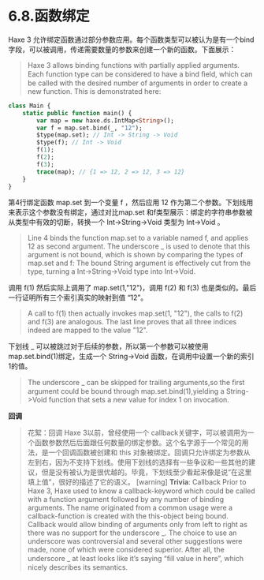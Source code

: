# 6.8.函数绑定

Haxe 3 允许绑定函数通过部分参数应用。每个函数类型可以被认为是有一个bind字段，可以被调用，传递需要数量的参数来创建一个新的函数。下面展示：

> Haxe 3 allows binding functions with partially applied arguments. Each function type can be considered to have a bind ﬁeld, which can be called with the desired number of arguments in order to create a new function. This is demonstrated here:

```haxe
class Main { 
    static public function main() { 
        var map = new haxe.ds.IntMap<String>();
        var f = map.set.bind(_, "12");
        $type(map.set); // Int -> String -> Void 
        $type(f); // Int -> Void 
        f(1); 
        f(2);
        f(3); 
        trace(map); // {1 => 12, 2 => 12, 3 => 12} 
    } 
} 
```

第4行绑定函数 map.set 到一个变量 f ，然后应用 12 作为第二个参数。下划线用来表示这个参数没有绑定，通过对比map.set 和f类型展示：绑定的字符串参数被从类型中有效的切断，转换一个 Int->String->Void 类型为 Int->Void 。

> Line 4 binds the function map.set to a variable named f, and applies 12 as second argument. The underscore _ is used to denote that this argument is not bound, which is shown by comparing the types of map.set and f: The bound String argument is effectively cut from the type, turning a Int->String->Void type into Int->Void.

调用 f(1) 然后实际上调用了 map.set(1,"12")，调用 f(2) 和 f(3) 也是类似的。最后一行证明所有三个索引真实的映射到值 “12”。

> A call to f(1) then actually invokes map.set(1, "12"), the calls to f(2) and f(3) are analogous. The last line proves that all three indices indeed are mapped to the value "12".

下划线 _ 可以被跳过对于后续的参数，所以第一个参数可以被使用 map.set.bind(1)绑定，生成一个 String->Void 函数，在调用中设置一个新的索引1的值。

> The underscore _ can be skipped for trailing arguments,so the ﬁrst argument could be bound through map.set.bind(1),yielding a String->Void function that sets a new value for index 1 on invocation.

**回调**

> 花絮：回调
> Haxe 3以前，曾经使用一个 callback关键字，可以被调用为一个函数参数然后后面跟任何数量的绑定参数。这个名字源于一个常见的用法，是一个回调函数被创建和 this 对象被绑定。回调只允许绑定为参数从左到右，因为不支持下划线。使用下划线的选择有一些争议和一些其他的建议，但是没有被认为是很优越的。毕竟，下划线至少看起来像是说“在这里填上值”，很好的描述了它的语义。
> [warning] **Trivia**: Callback
> Prior to Haxe 3, Haxe used to know a callback-keyword which could be called with a function argument followed by any number of binding arguments. The name originated from a common usage were a callback-function is created with the this-object being bound. Callback would allow binding of arguments only from left to right as there was no support for the underscore _. The choice to use an underscore was controversial and several other suggestions were made, none of which were considered superior. After all, the underscore _ at least looks like it’s saying “ﬁll value in here”, which nicely describes its semantics.